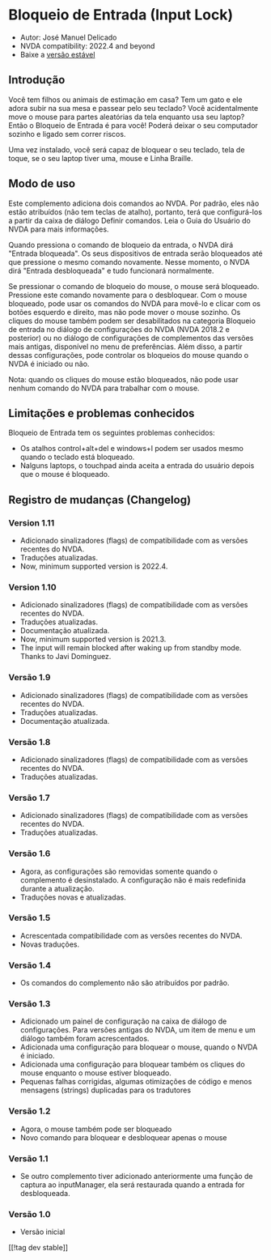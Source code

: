 # Bloqueio de Entrada (Input Lock) #

* Autor: José Manuel Delicado
* NVDA compatibility: 2022.4 and beyond
* Baixe a [versão estável][1]

## Introdução

Você tem filhos ou animais de estimação em casa? Tem um gato e ele adora
subir na sua mesa e passear  pelo seu teclado? Você acidentalmente move o
mouse para partes aleatórias da tela enquanto usa seu laptop? Então o
Bloqueio de Entrada é para você! Poderá deixar o seu computador sozinho e
ligado sem correr riscos.

Uma vez instalado, você será capaz de bloquear o seu teclado, tela de toque,
se o seu laptop tiver uma, mouse e Linha Braille.

## Modo de uso

Este complemento adiciona dois comandos ao NVDA. Por padrão, eles não estão
atribuídos (não tem teclas de atalho), portanto, terá que configurá-los a
partir da caixa de diálogo Definir comandos. Leia o Guia do Usuário do NVDA
para mais informações.

Quando pressiona o comando de bloqueio da entrada, o NVDA dirá "Entrada
bloqueada". Os seus dispositivos de entrada serão bloqueados até que
pressione o mesmo comando novamente. Nesse momento, o NVDA dirá "Entrada
desbloqueada" e tudo funcionará normalmente.

Se pressionar o comando de bloqueio do mouse, o mouse será
bloqueado. Pressione este comando novamente para o desbloquear. Com o mouse
bloqueado, pode usar os comandos do NVDA para movê-lo e clicar com os botões
esquerdo e direito, mas não pode mover o mouse sozinho. Os cliques do mouse
também podem ser desabilitados na categoria Bloqueio de entrada no diálogo
de configurações do NVDA (NVDA 2018.2 e posterior) ou no diálogo de
configurações de complementos das versões mais antigas, disponível no menu
de preferências. Além disso, a partir dessas configurações, pode controlar
os bloqueios do mouse quando o NVDA é iniciado ou não.

Nota: quando os cliques do mouse estão bloqueados, não pode usar nenhum
comando do NVDA para trabalhar com o mouse.

## Limitações e problemas conhecidos

Bloqueio de Entrada tem os seguintes problemas conhecidos:

* Os atalhos control+alt+del e windows+l podem ser usados mesmo quando o
  teclado está bloqueado.
* Nalguns laptops, o touchpad ainda aceita a entrada do usuário depois que o
  mouse é bloqueado.

## Registro de mudanças (Changelog)

### Version 1.11

* Adicionado sinalizadores (flags) de compatibilidade com as versões
  recentes do NVDA.
* Traduções atualizadas.
* Now, minimum supported version is 2022.4.

### Version 1.10

* Adicionado sinalizadores (flags) de compatibilidade com as versões
  recentes do NVDA.
* Traduções atualizadas.
* Documentação atualizada.
* Now, minimum supported version is 2021.3.
* The input will remain blocked after waking up from standby mode. Thanks to
  Javi Dominguez.

### Versão 1.9

* Adicionado sinalizadores (flags) de compatibilidade com as versões
  recentes do NVDA.
* Traduções atualizadas.
* Documentação atualizada.

### Versão 1.8

* Adicionado sinalizadores (flags) de compatibilidade com as versões
  recentes do NVDA.
* Traduções atualizadas.

### Versão 1.7

* Adicionado sinalizadores (flags) de compatibilidade com as versões
  recentes do NVDA.
* Traduções atualizadas.

### Versão 1.6

* Agora, as configurações são removidas somente quando o complemento é
  desinstalado. A configuração não é mais redefinida durante a atualização.
* Traduções novas e atualizadas.

### Versão 1.5

* Acrescentada compatibilidade com as versões recentes do NVDA.
* Novas traduções.

### Versão 1.4

* Os comandos do complemento não são atribuídos por padrão.

### Versão 1.3

* Adicionado um painel de configuração na caixa de diálogo de
  configurações. Para versões antigas do NVDA, um item de menu e um diálogo
  também foram acrescentados.
* Adicionada uma configuração para bloquear o mouse, quando o NVDA é
  iniciado.
* Adicionada uma configuração para bloquear também os cliques do mouse
  enquanto o mouse estiver bloqueado.
* Pequenas falhas corrigidas, algumas otimizações de código e menos
  mensagens (strings) duplicadas para os tradutores

### Versão 1.2

* Agora, o mouse também pode ser bloqueado
* Novo comando para bloquear e desbloquear apenas o mouse

### Versão 1.1

* Se outro complemento tiver adicionado anteriormente uma função de captura
  ao inputManager, ela será restaurada quando a entrada for desbloqueada.

### Versão 1.0

* Versão inicial

[[!tag dev stable]]

[1]: https://addons.nvda-project.org/files/get.php?file=inputlock
